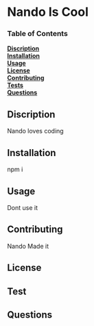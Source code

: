 
  # **Nando Is Cool**

  ### Table of Contents
  **[Discription](#discription)**<br>
  **[Installation](#installation)**<br>
  **[Usage](#usage)**<br>
  **[License](#license)**<br>
  **[Contributing](#contributing)**<br>
  **[Tests](#tests)**<br>
  **[Questions](#Questions)**<br>
  

  ## Discription 

  Nando loves coding



  ## Installation
  npm i


  ## Usage

  Dont use it

  ## Contributing

  Nando Made it 

  ## License

  ## Test
 

  ## Questions


  
